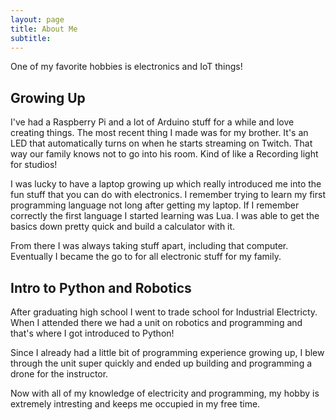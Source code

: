 ```yaml
---
layout: page
title: About Me
subtitle: 
---
```


One of my favorite hobbies is electronics and IoT things!

## Growing Up

I've had a Raspberry Pi and a lot of Arduino stuff for a while and love creating
things. The most recent thing I made was for my brother. It's an LED that
automatically turns on when he starts streaming on Twitch. That way our family
knows not to go into his room. Kind of like a Recording light for studios!

I was lucky to have a laptop growing up which really introduced me into the
fun stuff that you can do with electronics. I remember trying to learn my first
programming language not long after getting my laptop. If I remember correctly
the first language I started learning was Lua. I was able to get the basics
down pretty quick and build a calculator with it.

From there I was always taking stuff apart, including that computer. Eventually
I became the go to for all electronic stuff for my family.

## Intro to Python and Robotics

After graduating high school I went to trade school for Industrial Electricty.
When I attended there we had a unit on robotics and programming and that's
where I got introduced to Python!

Since I already had a little bit of programming experience growing up, I blew
through the unit super quickly and ended up building and programming a drone
for the instructor.

Now with all of my knowledge of electricity and programming, my hobby is
extremely intresting and keeps me occupied in my free time.
